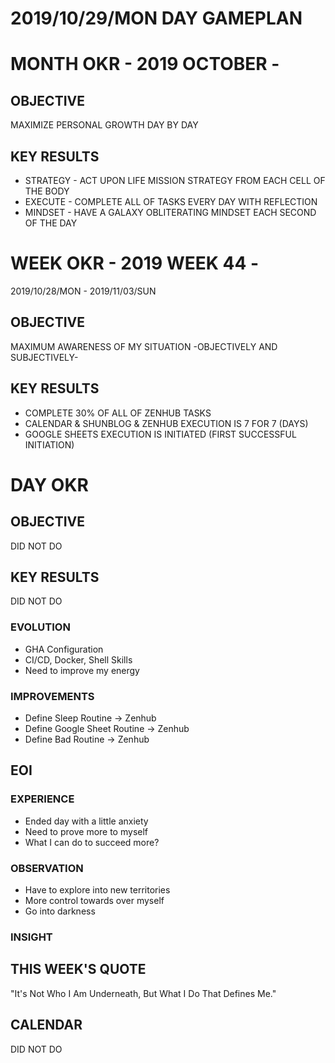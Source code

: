 # 2019/10/29/MON DAY GAMEPLAN

# MONTH OKR - 2019 OCTOBER -

## OBJECTIVE

MAXIMIZE PERSONAL GROWTH DAY BY DAY

## KEY RESULTS

- STRATEGY - ACT UPON LIFE MISSION STRATEGY FROM EACH CELL OF THE BODY
- EXECUTE - COMPLETE ALL OF TASKS EVERY DAY WITH REFLECTION
- MINDSET - HAVE A GALAXY OBLITERATING MINDSET EACH SECOND OF THE DAY

# WEEK OKR - 2019 WEEK 44 -

2019/10/28/MON - 2019/11/03/SUN

## OBJECTIVE

MAXIMUM AWARENESS OF MY SITUATION -OBJECTIVELY AND SUBJECTIVELY-

## KEY RESULTS

- COMPLETE 30% OF ALL OF ZENHUB TASKS
- CALENDAR & SHUNBLOG & ZENHUB EXECUTION IS 7 FOR 7 (DAYS)
- GOOGLE SHEETS EXECUTION IS INITIATED (FIRST SUCCESSFUL INITIATION)

# DAY OKR

## OBJECTIVE

DID NOT DO

## KEY RESULTS

DID NOT DO

### EVOLUTION

- GHA Configuration
- CI/CD, Docker, Shell Skills
- Need to improve my energy

### IMPROVEMENTS

- Define Sleep Routine -> Zenhub
- Define Google Sheet Routine -> Zenhub
- Define Bad Routine -> Zenhub

## EOI

### EXPERIENCE

- Ended day with a little anxiety
- Need to prove more to myself
- What I can do to succeed more?

### OBSERVATION

- Have to explore into new territories
- More control towards over myself
- Go into darkness

### INSIGHT

## THIS WEEK'S QUOTE

"It's Not Who I Am Underneath, But What I Do That Defines Me."

## CALENDAR

DID NOT DO

